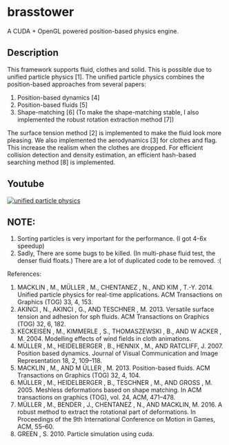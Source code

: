 # brasstower
A CUDA + OpenGL powered position-based physics engine.

## Description
This framework supports fluid, clothes and solid.
This is possible due to unified particle physics [1].
The unified particle physics combines the position-based approaches from several papers:
1. Position-based dynamics [4]
2. Position-based fluids [5]
3. Shape-matching [6] (To make the shape-matching stable, I also implemented the robust rotation extraction method [7])

The surface tension method [2] is implemented to make the fluid look more pleasing.
We also implemented the aerodynamics [3] for clothes and flag. This increase the realism when the clothes are dropped.
For efficient collision detection and density estimation, an efficient hash-based searching method [8] is implemented.

## Youtube
[![unified particle physics](http://jamorn.me/pics/upp_large..jpg)](https://www.youtube.com/watch?v=-DgD_PovEdk)

## NOTE:
1. Sorting particles is very important for the performance. (I got 4-6x speedup)
2. Sadly, There are some bugs to be killed. (In multi-phase fluid test, the denser fluid floats.) There are a lot of duplicated code to be removed. :(

References:
1. MACKLIN , M., MÜLLER , M., CHENTANEZ , N., AND KIM , T.-Y. 2014. Unified particle physics for real-time applications. ACM Transactions on Graphics (TOG) 33, 4, 153.
2. AKINCI , N., AKINCI , G., AND TESCHNER , M. 2013. Versatile surface tension and adhesion for sph fluids. ACM Transactions
on Graphics (TOG) 32, 6, 182.
3. KECKEISEN , M., KIMMERLE , S., THOMASZEWSKI , B., AND W ACKER , M. 2004. Modelling effects of wind fields in cloth
animations.
4. MÜLLER , M., HEIDELBERGER , B., HENNIX , M., AND RATCLIFF, J. 2007. Position based dynamics. Journal of Visual
Communication and Image Representation 18, 2, 109–118.
5. MACKLIN , M., AND M ÜLLER , M. 2013. Position-based fluids. ACM Transactions on Graphics (TOG) 32, 4, 104.
6. MÜLLER , M., HEIDELBERGER , B., TESCHNER , M., AND GROSS , M. 2005. Meshless deformations based on shape matching. In ACM transactions on graphics (TOG), vol. 24, ACM, 471–478.
7. MÜLLER , M., BENDER , J., CHENTANEZ , N., AND MACKLIN, M. 2016. A robust method to extract the rotational part of deformations. In Proceedings of the 9th International Conference on Motion in Games, ACM, 55–60.
8. GREEN , S. 2010. Particle simulation using cuda.
